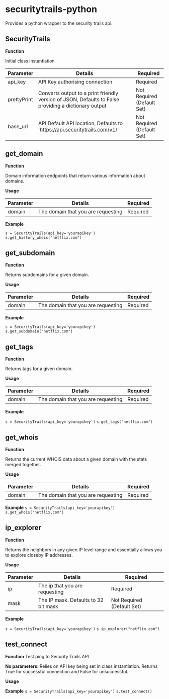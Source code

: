 # securitytrails-python
Provides a python wrapper to the security trails api.

## SecurityTrails

**Function**

Initial class instantiation

| Parameter | Details | Required |
| --- | --- | --- |
| api_key | API Key authorising connection | Required
| prettyPrint | Converts output to a print friendly version of JSON, Defaults to False providing a dictionary output | Not Required (Default Set) |
| base_url | API Default API location, Defaults to 'https://api.securitytrails.com/v1/' | Not Required (Default Set) |

## get_domain

**Function**

Domain information endpoints that return various information about domains.

**Usage**

| Parameter | Details | Required |
| --- | --- | --- |
| domain | The domain that you are requesting | Required |

**Example**

   ` s = SecurityTrails(api_key='yourapikey') `
   ` s.get_history_whois("netflix.com") `

## get_subdomain

**Function**

Returns subdomains for a given domain.

**Usage**

| Parameter | Details | Required |
| --- | --- | --- |
| domain | The domain that you are requesting | Required |

**Example**
 
```s = SecurityTrails(api_key='yourapikey')```
```s.get_subdomain("netflix.com")```
## get_tags

**Function**

Returns tags for a given domain.

**Usage**

| Parameter | Details | Required |
| --- | --- | --- |
| domain | The domain that you are requesting | Required |

**Example**

```s = SecurityTrails(api_key='yourapikey')```
```s.get_tags("netflix.com")```

## get_whois

**Function**

Returns the current WHOIS data about a given domain with the stats merged together.

**Usage**

| Parameter | Details | Required |
| --- | --- | --- |
| domain | The domain that you are requesting | Required |

**Example**
```s = SecurityTrails(api_key='yourapikey')```
```s.get_whois("netflix.com")```

## ip_explorer

**Function**

Returns the neighbors in any given IP level range and essentially allows you to explore closeby IP addresses.

**Usage**

| Parameter | Details | Required |
| --- | --- | --- |
| ip  | The ip that you are requesting |   Required |
| mask | The IP mask. Defaults to 32 bit mask | Not Required (Default Set) |

**Example**

```s = SecurityTrails(api_key='yourapikey')```
```s.ip_explorer("netflix.com")```

## test_connect
**Function**
Test ping to Security Trails API

**No parameters**: 
Relies on API key being set in class instantiation.  Returns True for successful connection and False for unsuccessful.

**Usage**

**Example**
 ```s = SecurityTrails(api_key='yourapikey')```
```s.test_connect()```